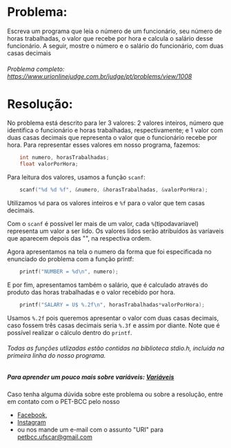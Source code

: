 # Problema:

Escreva um programa que leia o número de um funcionário, seu número de horas trabalhadas, o valor que recebe por hora e calcula o salário desse funcionário. A seguir, mostre o número e o salário do funcionário, com duas casas decimais

###### Problema completo: https://www.urionlinejudge.com.br/judge/pt/problems/view/1008

# Resolução:

No problema está descrito para ler 3 valores: 2 valores inteiros, número que identifica o funcionário e horas trabalhadas, respectivamente; e 1 valor com duas casas decimais que representa o valor que o funcionário recebe por hora. Para representar esses valores em nosso programa, fazemos: 

```c
    int numero, horasTrabalhadas;
    float valorPorHora;
````

Para leitura dos valores, usamos a função `scanf`:

````c
    scanf("%d %d %f", &numero, &horasTrabalhadas, &valorPorHora);
````

Utilizamos `%d` para os valores inteiros e `%f` para o valor que tem casas decimais. 

Com o `scanf` é possível ler mais de um valor, cada `%`(tipodavariavel) representa um valor a ser lido. Os valores lidos serão atribuídos às varíaveis que aparecem depois das "", na respectiva ordem.    

Agora apresentamos na tela o numero da forma que foi especificada no enunciado do problema com a função printf:

```c
    printf("NUMBER = %d\n", numero);
```

E por fim, apresentamos também o salário, que é calculado através do produto das horas trabalhadas e o valor recebido por hora. 

```c
    printf("SALARY = U$ %.2f\n", horasTrabalhadas*valorPorHora);
```

Usamos `%.2f` pois queremos apresentar o valor com duas casas decimais, caso fossem três casas decimais seria `%.3f` e assim por diante. Note que é possível realizar o cálculo dentro do `printf`.


###### Todas as funções utlizadas estão contidas na biblioteca stdio.h, incluída na primeira linha do nosso programa.

##### Para aprender um pouco mais sobre variáveis: [Variáveis](http://linguagemc.com.br/variaveis-em-linguagem-c/)

Caso tenha alguma dúvida sobre este problema ou sobre a resolução, entre em contato com o PET-BCC pelo nosso
* [Facebook](https://www.facebook.com/petbcc/),
* [Instagram](https://www.instagram.com/petbcc.ufscar/)
* ou nos mande um e-mail com o assunto "URI" para  petbcc.ufscar@gmail.com